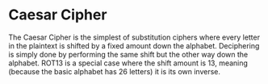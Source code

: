 # Caesar Cipher

The Caesar Cipher is the simplest of substitution ciphers where every letter in the plaintext is shifted by a fixed amount down the alphabet. Deciphering is simply done by performing the same shift but the other way down the alphabet. ROT13 is a special case where the shift amount is 13, meaning (because the basic alphabet has 26 letters) it is its own inverse.
